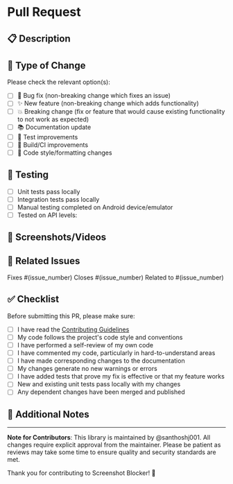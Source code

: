 # Pull Request

## 📋 Description
<!-- Provide a clear and concise description of what this PR does -->

## 🔧 Type of Change
Please check the relevant option(s):
- [ ] 🐛 Bug fix (non-breaking change which fixes an issue)
- [ ] ✨ New feature (non-breaking change which adds functionality)
- [ ] 💥 Breaking change (fix or feature that would cause existing functionality to not work as expected)
- [ ] 📚 Documentation update
- [ ] 🧪 Test improvements
- [ ] 🔧 Build/CI improvements
- [ ] 🎨 Code style/formatting changes

## 📱 Testing
<!-- Describe the tests you ran to verify your changes -->
- [ ] Unit tests pass locally
- [ ] Integration tests pass locally
- [ ] Manual testing completed on Android device/emulator
- [ ] Tested on API levels: <!-- List API levels tested -->

## 📸 Screenshots/Videos
<!-- If applicable, add screenshots or videos to help explain your changes -->

## 🔗 Related Issues
<!-- Link any related issues here -->
Fixes #(issue_number)
Closes #(issue_number)
Related to #(issue_number)

## ✅ Checklist
Before submitting this PR, please make sure:
- [ ] I have read the [Contributing Guidelines](CONTRIBUTING.md)
- [ ] My code follows the project's code style and conventions
- [ ] I have performed a self-review of my own code
- [ ] I have commented my code, particularly in hard-to-understand areas
- [ ] I have made corresponding changes to the documentation
- [ ] My changes generate no new warnings or errors
- [ ] I have added tests that prove my fix is effective or that my feature works
- [ ] New and existing unit tests pass locally with my changes
- [ ] Any dependent changes have been merged and published

## 📝 Additional Notes
<!-- Any additional information, context, or notes for the reviewer -->

---

**Note for Contributors**: This library is maintained by @santhoshj001. All changes require explicit approval from the maintainer. Please be patient as reviews may take some time to ensure quality and security standards are met.

Thank you for contributing to Screenshot Blocker! 🙏 